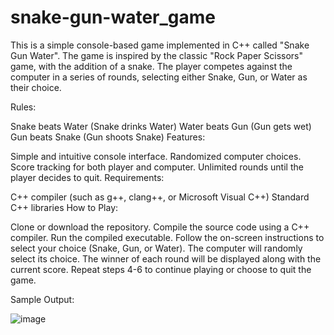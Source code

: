 # snake-gun-water_game
This is a simple console-based game implemented in C++ called "Snake Gun Water". The game is inspired by the classic "Rock Paper Scissors" game, with the addition of a snake. The player competes against the computer in a series of rounds, selecting either Snake, Gun, or Water as their choice.

Rules:

Snake beats Water (Snake drinks Water)
Water beats Gun (Gun gets wet)
Gun beats Snake (Gun shoots Snake)
Features:

Simple and intuitive console interface.
Randomized computer choices.
Score tracking for both player and computer.
Unlimited rounds until the player decides to quit.
Requirements:

C++ compiler (such as g++, clang++, or Microsoft Visual C++)
Standard C++ libraries
How to Play:

Clone or download the repository.
Compile the source code using a C++ compiler.
Run the compiled executable.
Follow the on-screen instructions to select your choice (Snake, Gun, or Water).
The computer will randomly select its choice.
The winner of each round will be displayed along with the current score.
Repeat steps 4-6 to continue playing or choose to quit the game.

Sample Output:

![image](https://github.com/ankitrajlogin/snake-gun-water_game/assets/96335362/b7571844-ff0e-4de5-938a-bec569fd70de)
